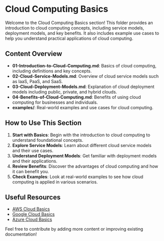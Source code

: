 # Cloud Computing Basics

Welcome to the Cloud Computing Basics section! This folder provides an introduction to cloud computing concepts, including service models, deployment models, and key benefits. It also includes example use cases to help you understand practical applications of cloud computing.

## Content Overview

- **01-Introduction-to-Cloud-Computing.md**: Basics of cloud computing, including definitions and key concepts.
- **02-Cloud-Service-Models.md**: Overview of cloud service models such as IaaS, PaaS, and SaaS.
- **03-Cloud-Deployment-Models.md**: Explanation of cloud deployment models including public, private, and hybrid clouds.
- **04-Benefits-of-Cloud-Computing.md**: Benefits of using cloud computing for businesses and individuals.
- **examples/**: Real-world examples and use cases for cloud computing.

## How to Use This Section

1. **Start with Basics**: Begin with the introduction to cloud computing to understand foundational concepts.
2. **Explore Service Models**: Learn about different cloud service models and their use cases.
3. **Understand Deployment Models**: Get familiar with deployment models and their applications.
4. **Review Benefits**: Discover the advantages of cloud computing and how it can benefit you.
5. **Check Examples**: Look at real-world examples to see how cloud computing is applied in various scenarios.

## Useful Resources

- [AWS Cloud Basics](https://aws.amazon.com/getting-started/)
- [Google Cloud Basics](https://cloud.google.com/learn)
- [Azure Cloud Basics](https://azure.microsoft.com/en-us/resources/cloud-computing-dictionary/)

Feel free to contribute by adding more content or improving existing documentation!